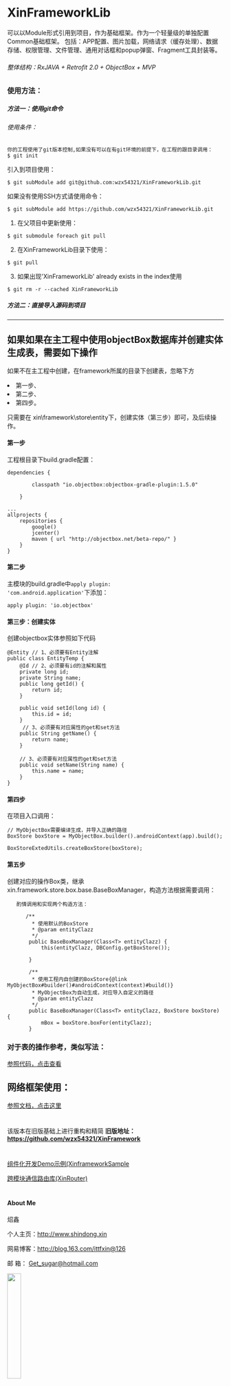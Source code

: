 # XinFrameworkLib

 可以以Module形式引用到项目，作为基础框架。作为一个轻量级的单独配置Common基础框架。
 包括：APP配置、图片加载，网络请求（缓存处理）、数据存储、权限管理、文件管理、通用对话框和popup弹窗、Fragment工具封装等。



###### 整体结构：RxJAVA + Retrofit 2.0 + ObjectBox + MVP


###  使用方法：




##### 方法一：使用git命令

###### 使用条件：
```
你的工程使用了git版本控制,如果没有可以在有git环境的前提下，在工程的跟目录调用：  
$ git init

```

引入到项目使用：  
```
$ git subModule add git@github.com:wzx54321/XinFrameworkLib.git  

```
如果没有使用SSH方式请使用命令：  
```
$ git subModule add https://github.com/wzx54321/XinFrameworkLib.git
```
1) 在父项目中更新使用：  
```
$ git submodule foreach git pull
```
2) 在XinFrameworkLib目录下使用：  
```
$ git pull
```
3) 如果出现'XinFrameworkLib' already exists in the index使用  
```
$ git rm -r --cached XinFrameworkLib
```

#####   方法二：直接导入源码到项目

----------------------------------------------------------------------------------------------------  
  
   
## 如果如果在主工程中使用objectBox数据库并创建实体生成表，需要如下操作
 如果不在主工程中创建，在framework所属的目录下创建表，忽略下方 <li>第一步、<li>第二步、<li>第四步。  
 
 只需要在 xin\framework\store\entity下，创建实体（第三步）即可，及后续操作。




#### 第一步  

工程根目录下build.gradle配置：  
```
dependencies {
       
        classpath "io.objectbox:objectbox-gradle-plugin:1.5.0"
       
    }

...
allprojects {
    repositories {
        google()
        jcenter()
        maven { url "http://objectbox.net/beta-repo/" }
    }
}
```
#### 第二步  

主模块的build.gradle中<code>apply plugin: 'com.android.application'</code>下添加：

```
apply plugin: 'io.objectbox'
```

#### 第三步：创建实体
创建objectbox实体参照如下代码
```
@Entity // 1、必须要有Entity注解
public class EntityTemp {
    @Id // 2、必须要有id的注解和属性
    private long id;
    private String name;
    public long getId() {
        return id;
    }

    public void setId(long id) {
        this.id = id;
    }
     // 3、必须要有对应属性的get和set方法
    public String getName() {
        return name;
    }

    // 3、必须要有对应属性的get和set方法
    public void setName(String name) {
        this.name = name;
    }
}

```

#### 第四步

在项目入口调用：
```
// MyObjectBox需要编译生成，并导入正确的路径
BoxStore boxStore = MyObjectBox.builder().androidContext(app).build();

BoxStoreExtedUtils.createBoxStore(boxStore);

```

#### 第五步
创建对应的操作Box类，继承 xin.framework.store.box.base.BaseBoxManager，构造方法根据需要调用：
```
   酌情调用和实现两个构造方法：

      /**
        * 使用默认的BoxStore
        * @param entityClazz
        */
       public BaseBoxManager(Class<T> entityClazz) {
           this(entityClazz, DBConfig.getBoxStore());

       }

       /**
        * 使用工程内自创建的BoxStore{@link MyObjectBox#builder()#androidContext(context)#build()}
        * MyObjectBox为自动生成，对应导入自定义的路径
        * @param entityClazz
        */
       public BaseBoxManager(Class<T> entityClazz, BoxStore boxStore) {
           mBox = boxStore.boxFor(entityClazz);
       }

```




### 对于表的操作参考，类似写法：
[参照代码，点击查看]( https://github.com/wzx54321/XinFrameworkLib/blob/master/src/main/java/xin/framework/store/box/CookieBox.java )
  
## 网络框架使用：


[参照文档，点击这里](https://github.com/wzx54321/XinFrameworkLib/blob/master/src/main/java/xin/framework/http/README.MD)


#

该版本在旧版基础上进行重构和精简
**旧版地址：https://github.com/wzx54321/XinFramework**
# 

[组件化开发Demo示例(XinframeworkSample](https://github.com/wzx54321/XinframeworkSample)

[跨模块通信路由库(XinRouter)](https://github.com/wzx54321/XinRouter)  

#

#### About Me

炤鑫

个人主页：http://www.shindong.xin

网易博客：http://blog.163.com/ittfxin@126

邮    箱： Get_sugar@hotmail.com

 <div class='row'>
<img src="https://github.com/wzx54321/XinFrameworkLib/blob/master/imgs/blog.png" title="" width="25%" height="25%"/>   
  </div>

```

  Copyright  2017 [炤鑫]

  Licensed under the Apache License, Version 2.0 (the "License");
  you may not use this file except in compliance with the License.
  You may obtain a copy of the License at

      http://www.apache.org/licenses/LICENSE-2.0

  Unless required by applicable law or agreed to in writing, software
  distributed under the License is distributed on an "AS IS" BASIS,
  WITHOUT WARRANTIES OR CONDITIONS OF ANY KIND, either express or implied.
  See the License for the specific language governing permissions
  and limitations under the License.

```
